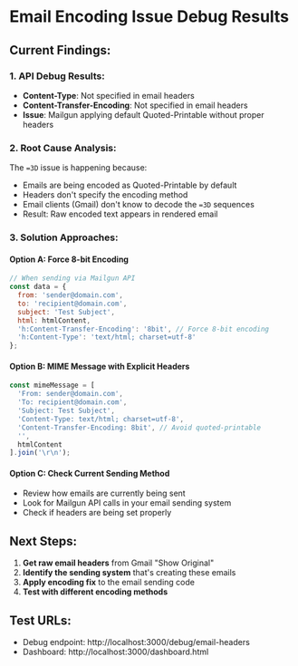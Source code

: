 # Email Encoding Issue Debug Results

## Current Findings:

### 1. API Debug Results:
- **Content-Type**: Not specified in email headers  
- **Content-Transfer-Encoding**: Not specified in email headers
- **Issue**: Mailgun applying default Quoted-Printable without proper headers

### 2. Root Cause Analysis:
The `=3D` issue is happening because:
- Emails are being encoded as Quoted-Printable by default
- Headers don't specify the encoding method
- Email clients (Gmail) don't know to decode the `=3D` sequences
- Result: Raw encoded text appears in rendered email

### 3. Solution Approaches:

#### Option A: Force 8-bit Encoding
```javascript
// When sending via Mailgun API
const data = {
  from: 'sender@domain.com',
  to: 'recipient@domain.com', 
  subject: 'Test Subject',
  html: htmlContent,
  'h:Content-Transfer-Encoding': '8bit', // Force 8-bit encoding
  'h:Content-Type': 'text/html; charset=utf-8'
};
```

#### Option B: MIME Message with Explicit Headers
```javascript
const mimeMessage = [
  'From: sender@domain.com',
  'To: recipient@domain.com',
  'Subject: Test Subject',
  'Content-Type: text/html; charset=utf-8',
  'Content-Transfer-Encoding: 8bit', // Avoid quoted-printable
  '',
  htmlContent
].join('\r\n');
```

#### Option C: Check Current Sending Method
- Review how emails are currently being sent
- Look for Mailgun API calls in your email sending system
- Check if headers are being set properly

## Next Steps:

1. **Get raw email headers** from Gmail "Show Original"
2. **Identify the sending system** that's creating these emails
3. **Apply encoding fix** to the email sending code
4. **Test with different encoding methods**

## Test URLs:
- Debug endpoint: http://localhost:3000/debug/email-headers
- Dashboard: http://localhost:3000/dashboard.html